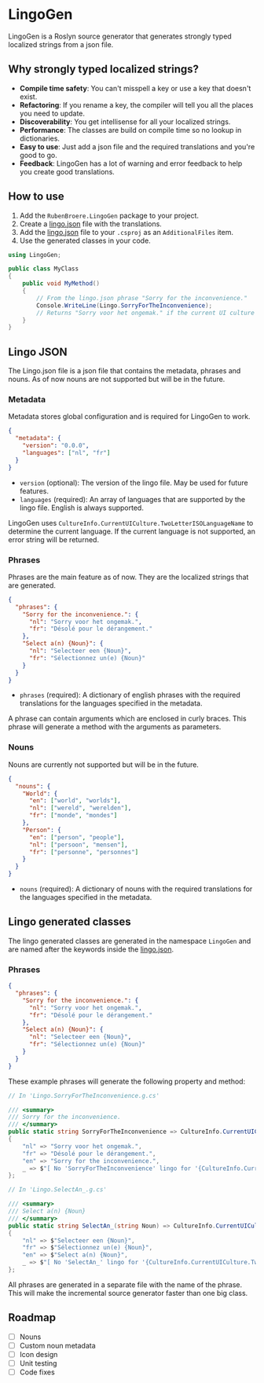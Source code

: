 # LingoGen

LingoGen is a Roslyn source generator that generates strongly typed localized strings from a json file.

## Why strongly typed localized strings?

- **Compile time safety**: You can't misspell a key or use a key that doesn't exist.
- **Refactoring**: If you rename a key, the compiler will tell you all the places you need to update.
- **Discoverability**: You get intellisense for all your localized strings.
- **Performance**: The classes are build on compile time so no lookup in dictionaries.
- **Easy to use**: Just add a json file and the required translations and you're good to go.
- **Feedback**: LingoGen has a lot of warning and error feedback to help you create good translations.

## How to use

1. Add the `RubenBroere.LingoGen` package to your project.
2. Create a [lingo.json](#lingo-json) file with the translations.
3. Add the [lingo.json](#lingo-json) file to your `.csproj` as an `AdditionalFiles` item.   
4. Use the generated classes in your code.

```csharp
using LingoGen;

public class MyClass
{
    public void MyMethod()
    {
        // From the lingo.json phrase "Sorry for the inconvenience."
        Console.WriteLine(Lingo.SorryForTheInconvenience);
        // Returns "Sorry voor het ongemak." if the current UI culture is Dutch. 
    }
}
```

## Lingo JSON

The Lingo.json file is a json file that contains the metadata, phrases and nouns.
As of now nouns are not supported but will be in the future.

### Metadata

Metadata stores global configuration and is required for LingoGen to work.

```json
{
  "metadata": {
    "version": "0.0.0",
    "languages": ["nl", "fr"] 
  }
}
```

- `version` (optional): The version of the lingo file. May be used for future features.
- `languages` (required): An array of languages that are supported by the lingo file. English is always supported.

LingoGen uses `CultureInfo.CurrentUICulture.TwoLetterISOLanguageName` to determine the current language. 
If the current language is not supported, an error string will be returned. 

### Phrases

Phrases are the main feature as of now. They are the localized strings that are generated.

```json
{
  "phrases": {
    "Sorry for the inconvenience.": {
      "nl": "Sorry voor het ongemak.",
      "fr": "Désolé pour le dérangement."
    },
    "Select a(n) {Noun}": {
      "nl": "Selecteer een {Noun}",
      "fr": "Sélectionnez un(e) {Noun}"
    }
  }
}
```

- `phrases` (required): A dictionary of english phrases with the required translations for the languages specified in the metadata. 

A phrase can contain arguments which are enclosed in curly braces.
This phrase will generate a method with the arguments as parameters. 

### Nouns

Nouns are currently not supported but will be in the future.

```json
{
  "nouns": {
    "World": {
      "en": ["world", "worlds"],
      "nl": ["wereld", "werelden"],
      "fr": ["monde", "mondes"]
    },
    "Person": {
      "en": ["person", "people"],
      "nl": ["persoon", "mensen"],
      "fr": ["personne", "personnes"]
    }
  }
}
```

- `nouns` (required): A dictionary of nouns with the required translations for the languages specified in the metadata.

## Lingo generated classes

The lingo generated classes are generated in the namespace `LingoGen` and are named after the keywords inside the [lingo.json](#lingo-json).

### Phrases

```json
{
  "phrases": {
    "Sorry for the inconvenience.": {
      "nl": "Sorry voor het ongemak.",
      "fr": "Désolé pour le dérangement."
    },
    "Select a(n) {Noun}": {
      "nl": "Selecteer een {Noun}",
      "fr": "Sélectionnez un(e) {Noun}"
    }
  }
}
```

These example phrases will generate the following property and method:

```csharp
// In 'Lingo.SorryForTheInconvenience.g.cs' 

/// <summary>
/// Sorry for the inconvenience.
/// </summary>
public static string SorryForTheInconvenience => CultureInfo.CurrentUICulture.TwoLetterISOLanguageName switch
{
    "nl" => "Sorry voor het ongemak.",
    "fr" => "Désolé pour le dérangement.",
    "en" => "Sorry for the inconvenience.",
    _ => $"[ No 'SorryForTheInconvenience' lingo for '{CultureInfo.CurrentUICulture.TwoLetterISOLanguageName}' ]"
};

// In 'Lingo.SelectAn_.g.cs'

/// <summary>
/// Select a(n) {Noun}
/// </summary>
public static string SelectAn_(string Noun) => CultureInfo.CurrentUICulture.TwoLetterISOLanguageName switch
{
    "nl" => $"Selecteer een {Noun}",
    "fr" => $"Sélectionnez un(e) {Noun}",
    "en" => $"Select a(n) {Noun}",
    _ => $"[ No 'SelectAn_' lingo for '{CultureInfo.CurrentUICulture.TwoLetterISOLanguageName}' ]"
};
```

All phrases are generated in a separate file with the name of the phrase.
This will make the incremental source generator faster than one big class. 

## Roadmap

- [ ] Nouns
- [ ] Custom noun metadata
- [ ] Icon design
- [ ] Unit testing
- [ ] Code fixes